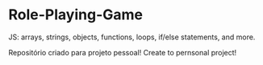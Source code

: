 # Role-Playing-Game
 JS: arrays, strings, objects, functions, loops, if/else statements, and more.

Repositório criado para projeto pessoal!
Create to pernsonal project!